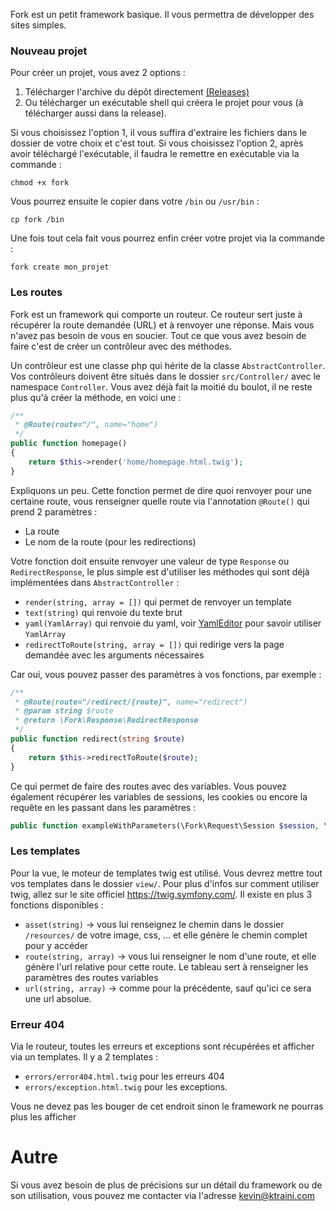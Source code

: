 Fork est un petit framework basique. Il vous permettra de développer des sites simples.

### Nouveau projet

Pour créer un projet, vous avez 2 options :
1. Télécharger l'archive du dépôt directement [(Releases)](https://github.com/Gashmob/Fork/releases)
2. Ou télécharger un exécutable shell qui créera le projet pour vous (à télécharger aussi dans la release).

Si vous choisissez l'option 1, il vous suffira d'extraire les fichiers dans le dossier de votre choix et c'est tout.
Si vous choisissez l'option 2, après avoir téléchargé l'exécutable, il faudra le remettre en exécutable via la commande :
```shell script
chmod +x fork
```
Vous pourrez ensuite le copier dans votre `/bin` ou `/usr/bin` :
```shell script
cp fork /bin
```
Une fois tout cela fait vous pourrez enfin créer votre projet via la commande :
```shell script
fork create mon_projet
```


### Les routes

Fork est un framework qui comporte un routeur. Ce routeur sert juste à récupérer la route demandée (URL) et à renvoyer une réponse.
Mais vous n'avez pas besoin de vous en soucier. Tout ce que vous avez besoin de faire c'est de créer un contrôleur avec des méthodes.

Un contrôleur est une classe php qui hérite de la classe `AbstractController`. Vos contrôleurs doivent être situés dans le dossier `src/Controller/` avec le namespace `Controller`.
Vous avez déjà fait la moitié du boulot, il ne reste plus qu'à créer la méthode, en voici une :
```php
/**
 * @Route(route="/", name="home")
 */
public function homepage()
{
    return $this->render('home/homepage.html.twig');
}
```
Expliquons un peu. Cette fonction permet de dire quoi renvoyer pour une certaine route, vous renseigner quelle route via l'annotation `@Route()` qui prend 2 paramètres :
- La route
- Le nom de la route (pour les redirections)

Votre fonction doit ensuite renvoyer une valeur de type `Response` ou `RedirectResponse`, le plus simple est d'utiliser les méthodes qui sont déjà implémentées dans `AbstractController` :
- `render(string, array = [])` qui permet de renvoyer un template
- `text(string)` qui renvoie du texte brut
- `yaml(YamlArray)` qui renvoie du yaml, voir [YamlEditor](https://github.com/Gashmob/Yaml-editor) pour savoir utiliser `YamlArray`
- `redirectToRoute(string, array = [])` qui redirige vers la page demandée avec les arguments nécessaires

Car oui, vous pouvez passer des paramètres à vos fonctions, par exemple :
```php
/**
 * @Route(route="/redirect/{route}", name="redirect")
 * @param string $route
 * @return \Fork\Response\RedirectResponse
 */
public function redirect(string $route)
{
    return $this->redirectToRoute($route);
}
```
Ce qui permet de faire des routes avec des variables. Vous pouvez également récupérer les variables de sessions, les cookies ou encore la requête en les passant dans les paramètres :
```php
public function exampleWithParameters(\Fork\Request\Session $session, \Fork\Request\Cookie $cookie, \Fork\Request\Request $request) {}
```


### Les templates
Pour la vue, le moteur de templates twig est utilisé. Vous devrez mettre tout vos templates dans le dossier `view/`. Pour plus d'infos sur comment utiliser twig, allez sur le site officiel https://twig.symfony.com/.
Il existe en plus 3 fonctions disponibles :
- `asset(string)` -> vous lui renseignez le chemin dans le dossier `/resources/` de votre image, css, ... et elle génère le chemin complet pour y accéder
- `route(string, array)` -> vous lui renseigner le nom d'une route, et elle génère l'url relative pour cette route. Le tableau sert à renseigner les paramètres des routes variables
- `url(string, array)` -> comme pour la précédente, sauf qu'ici ce sera une url absolue.


### Erreur 404
Via le routeur, toutes les erreurs et exceptions sont récupérées et afficher via un templates. Il y a 2 templates :
- `errors/error404.html.twig` pour les erreurs 404
- `errors/exception.html.twig` pour les exceptions.

Vous ne devez pas les bouger de cet endroit sinon le framework ne pourras plus les afficher

Autre
===
Si vous avez besoin de plus de précisions sur un détail du framework ou de son utilisation, vous pouvez me contacter via l'adresse [kevin@ktraini.com](mailto:kevin@ktraini.com)
